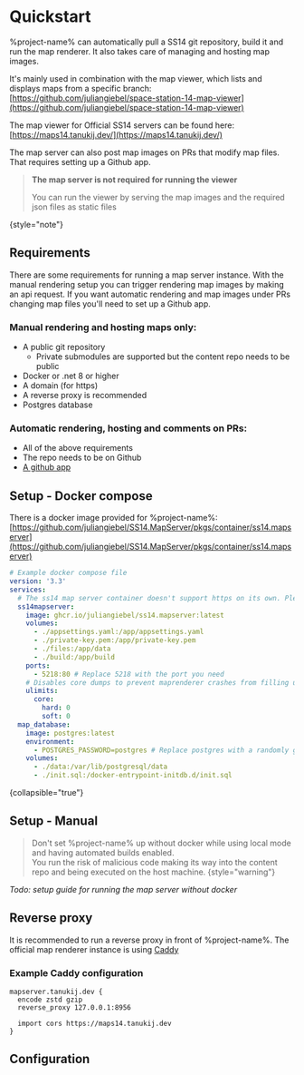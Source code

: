 # Quickstart

%project-name% can automatically pull a SS14 git repository, build it and run the map renderer.
It also takes care of managing and hosting map images.

It's mainly used in combination with the map viewer, which lists and displays maps from a specific branch:
[https://github.com/juliangiebel/space-station-14-map-viewer](https://github.com/juliangiebel/space-station-14-map-viewer)

The map viewer for Official SS14 servers can be found here: [https://maps14.tanukij.dev/](https://maps14.tanukij.dev/)

The map server can also post map images on PRs that modify map files. That requires setting up a Github app.

> **The map server is not required for running the viewer**
>
> You can run the viewer by serving the map images and the required json files as static files
>
{style="note"}

## Requirements

There are some requirements for running a map server instance.
With the manual rendering setup you can trigger rendering map images by making an api request.
If you want automatic rendering and map images under PRs changing map files you'll need to set up a Github app.

### Manual rendering and hosting maps only:
- A public git repository
  - Private submodules are supported but the content repo needs to be public
- Docker or .net 8 or higher
- A domain (for https)
- A reverse proxy is recommended
- Postgres database

### Automatic rendering, hosting and comments on PRs:
- All of the above requirements
- The repo needs to be on Github
- [A github app](https://docs.github.com/en/apps/creating-github-apps/registering-a-github-app/registering-a-github-app)

## Setup - Docker compose

There is a docker image provided for %project-name%:  
[https://github.com/juliangiebel/SS14.MapServer/pkgs/container/ss14.mapserver](https://github.com/juliangiebel/SS14.MapServer/pkgs/container/ss14.mapserver)

````yaml
# Example docker compose file
version: '3.3'
services:
  # The ss14 map server container doesn't support https on its own. Please use a reverse proxy
  ss14mapserver:
    image: ghcr.io/juliangiebel/ss14.mapserver:latest
    volumes:
      - ./appsettings.yaml:/app/appsettings.yaml
      - ./private-key.pem:/app/private-key.pem
      - ./files:/app/data
      - ./build:/app/build
    ports:
      - 5218:80 # Replace 5218 with the port you need
    # Disables core dumps to prevent maprenderer crashes from filling up your hard drive with over a gigabyte per dump
    ulimits:
      core:
        hard: 0
        soft: 0
  map_database:
    image: postgres:latest
    environment:
      - POSTGRES_PASSWORD=postgres # Replace postgres with a randomly generated password
    volumes:
      - ./data:/var/lib/postgresql/data
      - ./init.sql:/docker-entrypoint-initdb.d/init.sql
````
{collapsible="true"}

## Setup - Manual

> Don't set %project-name% up without docker while using local mode and having automated builds enabled.  
> You run the risk of malicious code making its way into the content repo and being executed on the host machine.
{style="warning"}

*Todo: setup guide for running the map server without docker*

## Reverse proxy
It is recommended to run a reverse proxy in front of %project-name%.
The official map renderer instance is using [Caddy](https://caddyserver.com/)

### Example Caddy configuration
````
mapserver.tanukij.dev {
  encode zstd gzip
  reverse_proxy 127.0.0.1:8956

  import cors https://maps14.tanukij.dev
}
````


## Configuration

